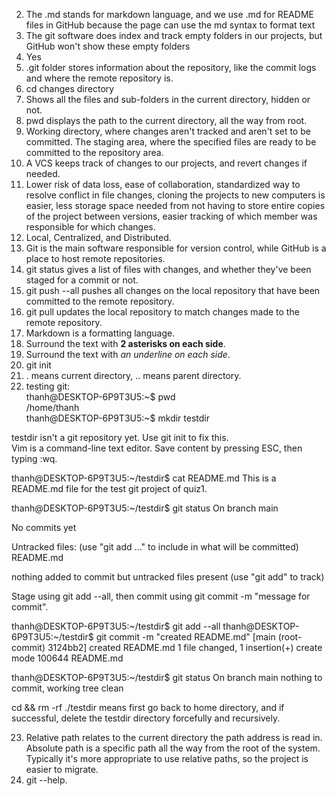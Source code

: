 2. The .md stands for markdown language, and we use .md for README files in GitHub because the page can use the md syntax to format text
3. The git software does index and track empty folders in our projects, but GitHub won't show these empty folders
4. Yes
5. .git folder stores information about the repository, like the commit logs and where the remote repository is.
6. cd changes directory
7. Shows all the files and sub-folders in the current directory, hidden or not.
8. pwd displays the path to the current directory, all the way from root.
9. Working directory, where changes aren't tracked and aren't set to be committed. The staging area, where the specified files are ready to be committed to the repository area.
10. A VCS keeps track of changes to our projects, and revert changes if needed.
11. Lower risk of data loss, ease of collaboration, standardized way to resolve conflict in file changes, cloning the projects to new computers is easier, less storage space needed from not having to store entire copies of the project between versions, easier tracking of which member was responsible for which changes.
12. Local, Centralized, and Distributed.
13. Git is the main software responsible for version control, while GitHub is a place to host remote repositories.
14. git status gives a list of files with changes, and whether they've been staged for a commit or not.
15. git push --all pushes all changes on the local repository that have been committed to the remote repository.
16. git pull updates the local repository to match changes made to the remote repository.
17. Markdown is a formatting language.
18. Surround the text with **2 asterisks on each side**.
19. Surround the text with _an underline on each side_.
20. git init
21. . means current directory, .. means parent directory.  
22. testing git:  
thanh@DESKTOP-6P9T3U5:~$ pwd  
/home/thanh  
thanh@DESKTOP-6P9T3U5:~$ mkdir testdir  
  
testdir isn't a git repository yet. Use git init to fix this.  
Vim is a command-line text editor. Save content by pressing ESC, then typing :wq.
  
thanh@DESKTOP-6P9T3U5:~/testdir$ cat README.md
This is a README.md file for the test git project of quiz1.  
  
thanh@DESKTOP-6P9T3U5:~/testdir$ git status
On branch main

No commits yet

Untracked files:
  (use "git add <file>..." to include in what will be committed)
        README.md

nothing added to commit but untracked files present (use "git add" to track)  
  
Stage using git add --all, then commit using git commit -m "message for commit".  
  

thanh@DESKTOP-6P9T3U5:~/testdir$ git add --all
thanh@DESKTOP-6P9T3U5:~/testdir$ git commit -m "created README.md"
[main (root-commit) 3124bb2] created README.md
 1 file changed, 1 insertion(+)
 create mode 100644 README.md  
  
thanh@DESKTOP-6P9T3U5:~/testdir$ git status
On branch main
nothing to commit, working tree clean  
  
cd && rm -rf ./testdir means first go back to home directory, and if successful, delete the testdir directory forcefully and recursively.

23. Relative path relates to the current directory the path address is read in. Absolute path is a specific path all the way from the root of the system. Typically it's more appropriate to use relative paths, so the project is easier to migrate.
24. git --help.
